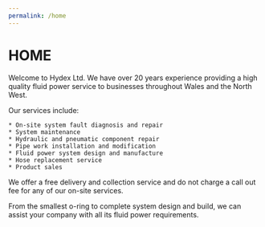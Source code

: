 ```yaml
---
permalink: /home
---
```


HOME
====


Welcome to Hydex Ltd. We have over 20 years experience providing a high quality fluid power service to businesses throughout Wales and the North West.

Our services include:

    * On-site system fault diagnosis and repair
    * System maintenance
    * Hydraulic and pneumatic component repair
    * Pipe work installation and modification
    * Fluid power system design and manufacture
    * Hose replacement service
    * Product sales

We offer a free delivery and collection service and do not charge a call out fee for any of our on-site services.

From the smallest o-ring to complete system design and build, we can assist your company with all its fluid power requirements.

